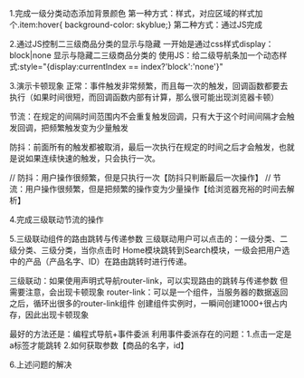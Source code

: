 1.完成一级分类动态添加背景颜色
第一种方式：样式，对应区域的样式加个.item:hover{ background-color: skyblue;}
第二种方式：通过JS完成


2.通过JS控制二三级商品分类的显示与隐藏
一开始是通过css样式display：block|none 显示与隐藏二三级商品分类的
使用JS：给二级导航条加一个动态样式:style="{display:currentIndex == index?'block':'none'}"


3.演示卡顿现象
正常：事件触发非常频繁，而且每一次的触发，回调函数都要去执行（如果时间很短，而回调函数内部有计算，那么很可能出现浏览器卡顿）

节流：在规定的间隔时间范围内不会重复触发回调，只有大于这个时间间隔才会触发回调，把频繁触发变为少量触发

防抖：前面所有的触发都被取消，最后一次执行在规定的时间之后才会触发，也就是说如果连续快速的触发，只会执行一次。

// 防抖：用户操作很频繁，但是只执行一次【防抖只判断最后一次操作】
// 节流：用户操作很频繁，但是把频繁的操作变为少量操作【给浏览器充裕的时间去解析】


4.完成三级联动节流的操作


5.三级联动组件的路由跳转与传递参数
三级联动用户可以点击的：一级分类、二级分类、三级分类，当你点击时
Home模块跳转到Search模块，一级会把用户选中的产品（产品名字、ID）在路由跳转时进行传递。

三级联动：如果使用声明式导航router-link，可以实现路由的跳转与传递参数
但需要注意，会出现卡顿现象
router-link：可以是一个组件，当服务器的数据返回之后，循环出很多的router-link组件
创建组件实例时，一瞬间创建1000+很占内存，因此出现卡顿现象

最好的方法还是：编程式导航+事件委派
利用事件委派存在的问题：1.点击一定是a标签才能跳转 2.如何获取参数【商品的名字，id】

6.上述问题的解决